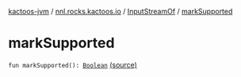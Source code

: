 [kactoos-jvm](../../index.md) / [nnl.rocks.kactoos.io](../index.md) / [InputStreamOf](index.md) / [markSupported](./mark-supported.md)

# markSupported

`fun markSupported(): `[`Boolean`](https://kotlinlang.org/api/latest/jvm/stdlib/kotlin/-boolean/index.html) [(source)](https://github.com/neonailol/kactoos/blob/master/kactoos-jvm/src/main/kotlin/nnl/rocks/kactoos/io/InputStreamOf.kt#L224)